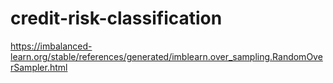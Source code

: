 # credit-risk-classification

https://imbalanced-learn.org/stable/references/generated/imblearn.over_sampling.RandomOverSampler.html

